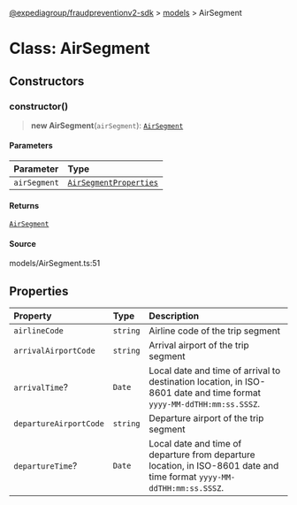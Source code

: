[@expediagroup/fraudpreventionv2-sdk](../../index.md) > [models](../index.md) > AirSegment

# Class: AirSegment

## Constructors

### constructor()

> **new AirSegment**(`airSegment`): [`AirSegment`](class.AirSegment.md)

#### Parameters

| Parameter    | Type                                                                      |
| :----------- | :------------------------------------------------------------------------ |
| `airSegment` | [`AirSegmentProperties`](../interfaces/interface.AirSegmentProperties.md) |

#### Returns

[`AirSegment`](class.AirSegment.md)

#### Source

models/AirSegment.ts:51

## Properties

| Property               | Type     | Description                                                                                                            |
| :--------------------- | :------- | :--------------------------------------------------------------------------------------------------------------------- |
| `airlineCode`          | `string` | Airline code of the trip segment                                                                                       |
| `arrivalAirportCode`   | `string` | Arrival airport of the trip segment                                                                                    |
| `arrivalTime`?         | `Date`   | Local date and time of arrival to destination location, in ISO-8601 date and time format `yyyy-MM-ddTHH:mm:ss.SSSZ`.   |
| `departureAirportCode` | `string` | Departure airport of the trip segment                                                                                  |
| `departureTime`?       | `Date`   | Local date and time of departure from departure location, in ISO-8601 date and time format `yyyy-MM-ddTHH:mm:ss.SSSZ`. |
